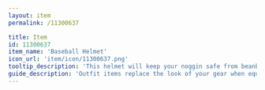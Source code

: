 ```yaml
---
layout: item
permalink: /11300637

title: Item
id: 11300637
item_name: 'Baseball Helmet'
icon_url: 'item/icon/11300637.png'
tooltip_description: 'This helmet will keep your noggin safe from beanballs.'
guide_description: 'Outfit items replace the look of your gear when equipped.'
---
```

